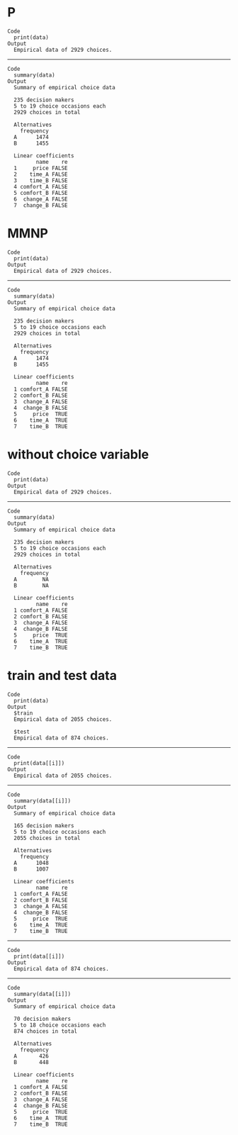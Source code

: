 # P

    Code
      print(data)
    Output
      Empirical data of 2929 choices.

---

    Code
      summary(data)
    Output
      Summary of empirical choice data
      
      235 decision makers 
      5 to 19 choice occasions each 
      2929 choices in total
      
      Alternatives
        frequency
      A      1474
      B      1455
      
      Linear coefficients
             name    re
      1     price FALSE
      2    time_A FALSE
      3    time_B FALSE
      4 comfort_A FALSE
      5 comfort_B FALSE
      6  change_A FALSE
      7  change_B FALSE

# MMNP

    Code
      print(data)
    Output
      Empirical data of 2929 choices.

---

    Code
      summary(data)
    Output
      Summary of empirical choice data
      
      235 decision makers 
      5 to 19 choice occasions each 
      2929 choices in total
      
      Alternatives
        frequency
      A      1474
      B      1455
      
      Linear coefficients
             name    re
      1 comfort_A FALSE
      2 comfort_B FALSE
      3  change_A FALSE
      4  change_B FALSE
      5     price  TRUE
      6    time_A  TRUE
      7    time_B  TRUE

# without choice variable

    Code
      print(data)
    Output
      Empirical data of 2929 choices.

---

    Code
      summary(data)
    Output
      Summary of empirical choice data
      
      235 decision makers 
      5 to 19 choice occasions each 
      2929 choices in total
      
      Alternatives
        frequency
      A        NA
      B        NA
      
      Linear coefficients
             name    re
      1 comfort_A FALSE
      2 comfort_B FALSE
      3  change_A FALSE
      4  change_B FALSE
      5     price  TRUE
      6    time_A  TRUE
      7    time_B  TRUE

# train and test data

    Code
      print(data)
    Output
      $train
      Empirical data of 2055 choices.
      
      $test
      Empirical data of 874 choices.
      

---

    Code
      print(data[[i]])
    Output
      Empirical data of 2055 choices.

---

    Code
      summary(data[[i]])
    Output
      Summary of empirical choice data
      
      165 decision makers 
      5 to 19 choice occasions each 
      2055 choices in total
      
      Alternatives
        frequency
      A      1048
      B      1007
      
      Linear coefficients
             name    re
      1 comfort_A FALSE
      2 comfort_B FALSE
      3  change_A FALSE
      4  change_B FALSE
      5     price  TRUE
      6    time_A  TRUE
      7    time_B  TRUE

---

    Code
      print(data[[i]])
    Output
      Empirical data of 874 choices.

---

    Code
      summary(data[[i]])
    Output
      Summary of empirical choice data
      
      70 decision makers 
      5 to 18 choice occasions each 
      874 choices in total
      
      Alternatives
        frequency
      A       426
      B       448
      
      Linear coefficients
             name    re
      1 comfort_A FALSE
      2 comfort_B FALSE
      3  change_A FALSE
      4  change_B FALSE
      5     price  TRUE
      6    time_A  TRUE
      7    time_B  TRUE

